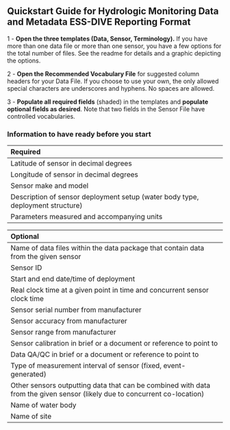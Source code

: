 ## Quickstart Guide for Hydrologic Monitoring Data and Metadata ESS-DIVE Reporting Format  
  
1 - **Open the three templates (Data, Sensor, Terminology).** If you have more than one data file or more than one sensor, you have a few options for the total number of files. See the readme for details and a graphic depicting the options.
  
2 - **Open the Recommended Vocabulary File** for suggested column headers for your Data File. If you choose to use your own, the only allowed special characters are underscores and hyphens. No spaces are allowed.
  
3 - **Populate all required fields** (shaded) in the templates and **populate optional fields as desired**. Note that two fields in the Sensor File have controlled vocabularies.  


### Information to have ready before you start
| Required                                                                      |
|:------------------------------------------------------------------------------|
| Latitude of sensor in decimal degrees                                         |
| Longitude of sensor in decimal degrees                                        |
| Sensor make and model                                                         |
| Description of sensor deployment setup (water body type, deployment structure)|
| Parameters measured and accompanying units                                    |
  
  
| Optional                                                                                                                 |
|:-------------------------------------------------------------------------------------------------------------------------|
| Name of data files within the data package that contain data from the given sensor                                       |
| Sensor ID                                                                                                                |
| Start and end date/time of deployment                                                                                    |
| Real clock time at a given point in time and concurrent sensor clock time                                                |
| Sensor serial number from manufacturer                                                                                   |
| Sensor accuracy  from manufacturer                                                                                       |
| Sensor range from manufacturer                                                                                           |
| Sensor calibration in brief or a document or reference to point to                                                       |
| Data QA/QC in brief or a document or reference to point to                                                               |
| Type of measurement interval of sensor (fixed, event-generated)                                                          |
| Other sensors outputting data that can be combined with data from the given sensor (likely due to concurrent co-location)|
| Name of water body                                                                                                       |
| Name of site                                                                                                             |
